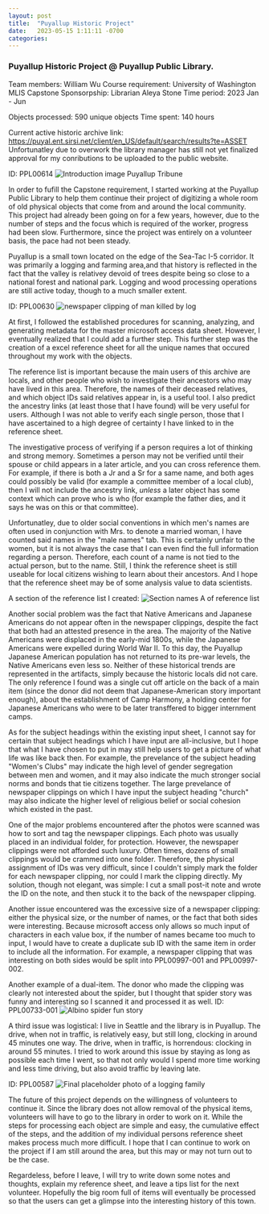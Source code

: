 ```yaml
---
layout: post
title:  "Puyallup Historic Project"
date:   2023-05-15 1:11:11 -0700
categories: 
---
```


### Puyallup Historic Project @ Puyallup Public Library.
Team members: William Wu
Course requirement: University of Washington MLIS Capstone
Sponsorpship: Librarian Aleya Stone
Time period: 2023 Jan - Jun

Objects processed: 590 unique objects
Time spent: 140 hours

Current active historic archive link: https://puyal.ent.sirsi.net/client/en_US/default/search/results?te=ASSET
Unfortunatley due to overwork the library manager has still not yet finalized approval for my conributions to be uploaded to the public website. 

ID: PPL00614
![Introduction image Puyallup Tribune](/assets/PPLcap3.jpg)

In order to fufill the Capstone requirement, I started working at the Puyallup Public Library to help them continue their project of digitizing a whole room of old physical objects that come from and around the local community. This project had already been going on for a few years, however, due to the number of steps and the focus which is required of the worker, progress had been slow. Furthermore, since the project was entirely on a volunteer basis, the pace had not been steady. 

Puyallup is a small town located on the edge of the Sea-Tac I-5 corridor. It was primarily a logging and farming area,and that history is reflected in the fact that the valley is relativey devoid of trees despite being so close to a national forest and national park. Logging and wood processing operations are still active today, though to a much smaller extent. 

ID: PPL00630
![newspaper clipping of man killed by log](/assets/PPLcap1.jpg)

At first, I followed the established procedures for scanning, analyzing, and generating metadata for the master microsoft access data sheet. However, I eventually realized that I could add a further step. This further step was the creation of a excel reference sheet for all the unique names that occured throughout my work with the objects. 

The reference list is important because the main users of this archive are locals, and other people who wish to investigate their ancestors who may have lived in this area. Therefore, the names of their deceased relatives, and which object IDs said relatives appear in, is a useful tool. I also predict the ancestry links (at least those that I have found) will be very useful for users. Although I was not able to verify each single person, those that I have ascertained to a high degree of certainty I have linked to in the reference sheet. 

The investigative process of verifying if a person requires a lot of thinking and strong memory. Sometimes a person may not be verified until their spouse or child appears in a later article, and you can cross reference them. For example, if there is both a Jr and a Sr for a same name, and both ages could possibly be valid (for example a committee member of a local club), then I will not include the ancestry link, *unless* a later object has some context which can prove who is who (for example the father dies, and it says he was on this or that committee). 

Unfortunatley, due to older social conventions in which men's names are often used in conjunction with Mrs. to denote a married woman, I have counted said names in the "male names" tab. This is certainly unfair to the women, but it is not always the case that I can even find the full information regarding a person. Therefore, each count of a name is not tied to the actual person, but to the name. Still, I think the reference sheet is still useable for local citizens wishing to learn about their ancestors. And I hope that the reference sheet may be of some analysis value to data scientists. 

A section of the reference list I created: 
![Section names A of reference list](/assets/PPLcap2.jpg)

Another social problem was the fact that Native Americans and Japanese Americans do not appear often in the newspaper clippings, despite the fact that both had an attested presence in the area. The majority of the Native Americans were displaced in the early-mid 1800s, while the Japanese Americans were expelled during World War II. To this day, the Puyallup Japanese American population has not returned to its pre-war levels, the Native Americans even less so. Neither of these historical trends are represented in the artifacts, simply because the historic locals did not care. The only reference I found was a single cut off article on the back of a main item (since the donor did not deem that Japanese-American story important enough), about the establishment of Camp Harmony, a holding center for Japanese Americans who were to be later transffered to bigger internment camps. 

As for the subject headings within the existing input sheet, I cannot say for certain that subject headings which I have input are all-inclusive, but I hope that what I have chosen to put in may still help users to get a picture of what life was like back then. For example, the prevelance of the subject heading "Women's Clubs" may indicate the high level of gender segregation between men and women, and it may also indicate the much stronger social norms and bonds that tie citizens together. The large prevelance of newspaper clippings on which I have input the subject heading "church" may also indicate the higher level of religious belief or social cohesion which existed in the past. 

One of the major problems encountered after the photos were scanned was how to sort and tag the newspaper clippings. Each photo was usually placed in an individual folder, for protection. However, the newspaper clippings were not afforded such luxury. Often times, dozens of small clippings would be crammed into one folder. Therefore, the physical assignment of IDs was very difficult, since I couldn't simply mark the folder for each newspaper clipping, nor could I mark the clipping directly. My solution, though not elegant, was simple: I cut a small post-it note and wrote the ID on the note, and then stuck it to the back of the newspaper clipping.

Another issue encountered was the excessive size of a newspaper clipping: either the physical size, or the number of names, or the fact that both sides were interesting. Because microsoft access only allows so much input of characters in each value box, if the number of names became too much to input, I would have to create a duplicate sub ID with the same item in order to include all the information. For example, a newspaper clipping that was interesting on both sides would be split into PPL00997-001 and PPL00997-002. 

Another example of a dual-item. The donor who made the clipping was clearly not interested about the spider, but I thought that spider story was funny and interesting so I scanned it and processed it as well. ID: PPL00733-001
![Albino spider fun story](/assets/PPLcap4.jpg)

A third issue was logistical: I live in Seattle and the library is in Puyallup. The drive, when not in traffic, is relatively easy, but still long, clocking in around 45 minutes one way. The drive, when in traffic, is horrendous: clocking in around 55 minutes. I tried to work around this issue by staying as long as possible each time I went, so that not only would I spend more time working and less time driving, but also avoid traffic by leaving late. 

ID: PPL00587
![Final placeholder photo of a logging family](/assets/PPLcap5.jpg)

The future of this project depends on the willingness of volunteers to continue it. Since the library does not allow removal of the physical items, volunteers will have to go to the library in order to work on it. While the steps for processing each object are simple and easy, the cumulative effect of the steps, and the addition of my individual persons reference sheet makes process much more difficult. I hope that I can continue to work on the project if I am still around the area, but this may or may not turn out to be the case. 

Regardeless, before I leave, I will try to write down some notes and thoughts, explain my reference sheet, and leave a tips list for the next volunteer. Hopefully the big room full of items will eventually be processed so that the users can get a glimpse into the interesting history of this town. 
